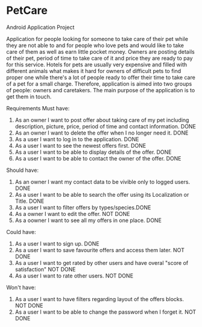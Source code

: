 # PetCare
Android Application Project

Application for people looking for someone to take care of their pet while they are not able to and for people who love pets and would like to take care of them
as well as earn little pocket money. Owners are posting details of their pet, period of time to take care of it and price they are ready to pay for this service.
Hotels for pets are usually very expensive and filled with different animals what makes it hard for owners of difficult pets to find proper one while there's a lot of people
ready to offer their time to take care of a pet for a small charge. Therefore, application is aimed into two groups of people: owners and caretakers. 
The main purpose of the application is to get them in touch.

Requirements
Must have:
1. As an owner I want to post offer about taking care of my pet including description, picture, price, period of time and contact information. DONE
2. As an owner I want to delete the offer when I no longer need it. DONE
4. As a user I want to log in to the application. DONE
5. As a user I want to see the newest offers first. DONE
6. As a user I want to be able to display details of the offer. DONE
7. As a user I want to be able to contact the owner of the offer. DONE

Should have:
1. As an owner I want my contact data to be vivible only to logged users. DONE
2. As a user I want to be able to search the offer using its Localization or Title. DONE
3. As a user I want to filter offers by types/species.DONE
4. As a owner I want to edit the offer. NOT DONE
5. As a oowner I want to see all my offers in one place. DONE

Could have:
1. As a user I want to sign up. DONE
2. As a user I want to save favourite offers and access them later. NOT DONE
3. As a user I want to get rated by other users and have overal "score of satisfaction" NOT DONE
4. As a user I want to rate other users. NOT DONE

Won't have:
1. As a user I want to have filters regarding layout of the offers blocks. NOT DONE
2. As a user I want to be able to change the password when I forget it. NOT DONE

